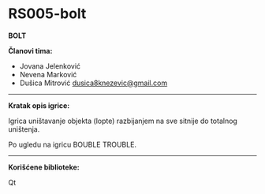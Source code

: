 # RS005-bolt
**BOLT**

**Članovi tima:**
   + Jovana Jelenković
   + Nevena Marković
   + Dušica Mitrović dusica8knezevic@gmail.com
  
  ***
**Kratak opis igrice:**

Igrica uništavanje objekta (lopte) razbijanjem na sve sitnije do totalnog uništenja. 

Po ugledu na igricu BOUBLE TROUBLE.
  
  ***
**Korišćene biblioteke:**

  Qt
